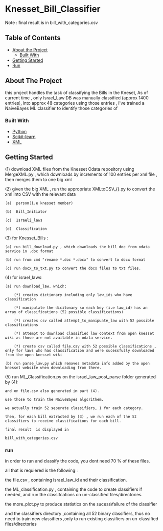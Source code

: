 # Knesset_Bill_Classifier


Note : final result is in bill_with_categories.csv

<!-- TABLE OF CONTENTS -->
## Table of Contents

* [About the Project](#about-the-project)
  * [Built With](#built-with)
* [Getting Started](#getting-started)
* [Run](#run)



<!-- ABOUT THE PROJECT -->
## About The Project

this project handles the task of classifying the Bills in the Kneset,
As of current time , only Israel_Law DB was manually classified (approx 1400 entries), into approx 48 categories
using those entries , i've trained a NaiveBayes ML classifier to identify those categories of 



### Built With
* [Python](https://www.python.org/)
* [Scikit-learn](https://scikit-learn.org/)
* [XML](https://docs.python.org/3/library/xml.etree.elementtree.html)


## Getting Started
  (1) download XML files from the Knesset Odata repository using MergeXML.py , which downloads by increments of 100 entries per xml file , then merges them to one big xml
 
 (2) given the big XML , run the appropriate XMLtoCSV_{}.py   to convert the xml into CSV with the relevant data
 
    (a)  person(i.e knesset member)
    
    (b)  Bill_Initiator
    
    (c)  Israeli_laws
    
    (d)  Classification
    
 (3) for Knesset_Bills :
 
    (a) run bill_download.py , which downloads the bill doc from odata service in .doc format
    
    (b) run from cmd "rename *.doc *.docx" to convert to docx format
    
    (c) run docx_to_txt.py to convert the docx files to txt files.
 
 (4) for israel_laws:
 
    (a) run download_law, which:
    
        (*) creates dictionary including only law_ids who have classification
        
        (*) manipulate the dicitonary so each key (i.e law_id) has an array of classifications (52 possible classifications)
        
        (*) creates csv called attempt_to_manipuate_law with 52 possible classifications
        
        (*) attempt to download classified law context from open knesset wiki as those are not available in odata service.
        
        (*) create csv called file.csv with 52 possible classifications , only for laws who has classification and were sucessfully downloaded from the open knesset wiki
        
    (b) run parse_law.py which removes metadata info added by the open knesset website when downloading from there.
    
 
 (5) run ML_Classification.py on the israel_law_post_parse folder generated by (4):

    and on file.csv also generated in part (4).
    
    use those to train the NaiveBayes algorithem.
    
    we actually train 52 seperate classifiers, 1 for each category.
    
    then, for each bill extracted by (3) , we run each of the 52 classifiers to receive classifications for each bill.
    
    final result  is displayed in 
    
    bill_with_categories.csv


### run

 in order to run and classify the code, you dont need 70 % of these files.
 
 all that is requiered is the following :
 
 the file.csv , containing israel_law_id and their classification.
 
 the ML_classification.py , containing the code to create classifiers if needed, and run the classifcations on un-classified files/directories.
 
 the more_plot.py to produce statistics on the sucess\failure of the classifier
 
 and the classifiers directory ,containing all 52 binary classifiers, thus no need to train new classifiers ,only to run existing classifiers on un-classified files/directories


